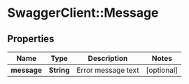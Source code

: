 # SwaggerClient::Message

## Properties
Name | Type | Description | Notes
------------ | ------------- | ------------- | -------------
**message** | **String** | Error message text | [optional] 


